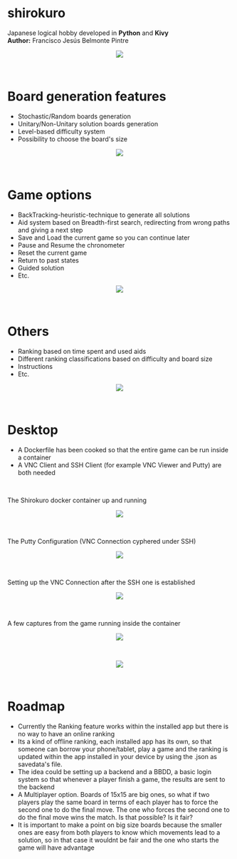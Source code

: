 # shirokuro
Japanese logical hobby developed in <b>Python</b> and <b>Kivy</b><br>
<b>Author:</b> Francisco Jesús Belmonte Pintre<br>
<p align="center">
  <img src="https://raw.githubusercontent.com/franciscojesusbelmontepintre/shirokuro/master/images/board.png">
</p><br>

# Board generation features
 - Stochastic/Random boards generation
 - Unitary/Non-Unitary solution boards generation
 - Level-based difficulty system
 - Possibility to choose the board's size
<p align="center">
  <img src="https://raw.githubusercontent.com/franciscojesusbelmontepintre/shirokuro/master/images/metrics.png">
</p><br>

# Game options
 - BackTracking-heuristic-technique to generate all solutions
 - Aid system based on Breadth-first search, redirecting from wrong paths and giving a next step
 - Save and Load the current game so you can continue later
 - Pause and Resume the chronometer
 - Reset the current game
 - Return to past states
 - Guided solution
 - Etc.
<p align="center">
  <img src="https://raw.githubusercontent.com/franciscojesusbelmontepintre/shirokuro/master/images/game options.png">
</p><br>

# Others
 - Ranking based on time spent and used aids
 - Different ranking classifications based on difficulty and board size
 - Instructions
 - Etc.
<p align="center">
  <img src="https://raw.githubusercontent.com/franciscojesusbelmontepintre/shirokuro/master/images/others.png">
</p><br>

# Desktop
 - A Dockerfile has been cooked so that the entire game can be run inside a container
 - A VNC Client and SSH Client (for example VNC Viewer and Putty) are both needed
 <br>

The Shirokuro docker container up and running
<p align="center">
  <img src="https://raw.githubusercontent.com/franciscojesusbelmontepintre/shirokuro/master/images/desktop/docker_run.png">
</p><br>

The Putty Configuration (VNC Connection cyphered under SSH)
<p align="center">
  <img src="https://raw.githubusercontent.com/franciscojesusbelmontepintre/shirokuro/master/images/desktop/putty_conf.png">
</p><br>

Setting up the VNC Connection after the SSH one is established
<p align="center">
  <img src="https://raw.githubusercontent.com/franciscojesusbelmontepintre/shirokuro/master/images/desktop/vnc_over_ssh.png">
</p><br>

A few captures from the game running inside the container
<p align="center">
  <img src="https://raw.githubusercontent.com/franciscojesusbelmontepintre/shirokuro/master/images/desktop/kivy_over_docker.png">
</p><br>
<p align="center">
  <img src="https://raw.githubusercontent.com/franciscojesusbelmontepintre/shirokuro/master/images/desktop/kivy_over_docker2.png">
</p><br>

# Roadmap
 - Currently the Ranking feature works within the installed app but there is no way to have an online ranking
 - Its a kind of offline ranking, each installed app has its own, so that someone can borrow your phone/tablet, play a game and the ranking is updated within the app installed in your device by using the .json as savedata's file.
 - The idea could be setting up a backend and a BBDD, a basic login system so that whenever a player finish a game, the results are sent to the backend
 - A Multiplayer option. Boards of 15x15 are big ones, so what if two players play the same board in terms of each player has to force the second one to do the final move. The one who forces the second one to do the final move wins the match. Is that possible? Is it fair?
 - It is important to make a point on big size boards because the smaller ones are easy from both players to know which movements lead to a solution, so in that case it wouldnt be fair and the one who starts the game will have advantage
